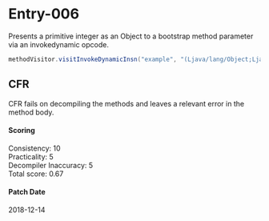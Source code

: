 # Entry-006
Presents a primitive integer as an Object to a bootstrap method parameter via an invokedynamic opcode.

```java
methodVisitor.visitInvokeDynamicInsn("example", "(Ljava/lang/Object;Ljava/lang/Object;Ljava/lang/Object;Ljava/lang/Object;)Ljava/lang/Object;", bsm, 1);
```

## CFR
CFR fails on decompiling the methods and leaves a relevant error in the method body.

#### Scoring
Consistency: 10  
Practicality: 5  
Decompiler Inaccuracy: 5  
Total score: 0.67  

#### Patch Date
2018-12-14